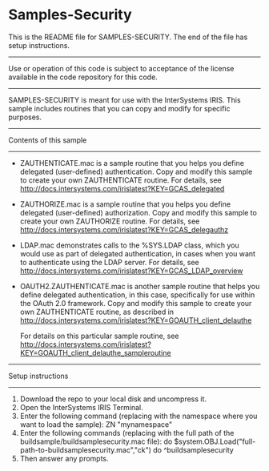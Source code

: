 # Samples-Security
This is the README file for SAMPLES-SECURITY. 
The end of the file has setup instructions.
************************************************************************************
Use or operation of this code is subject to acceptance of the license available in the code 
repository for this code.
************************************************************************************
SAMPLES-SECURITY is meant for use with the InterSystems IRIS. This sample includes
routines that you can copy and modify for specific purposes.

************************************************************************************
Contents of this sample
************************************************************************************
* ZAUTHENTICATE.mac is a sample routine that you helps you define delegated (user-defined) 
  authentication. Copy and modify this sample to create your own ZAUTHENTICATE
  routine. For details, see http://docs.intersystems.com/irislatest?KEY=GCAS_delegated

* ZAUTHORIZE.mac is a sample routine that you helps you define delegated (user-defined) 
  authorization. Copy and modify this sample to create your own ZAUTHORIZE
  routine. For details, see http://docs.intersystems.com/irislatest?KEY=GCAS_delegauthz

* LDAP.mac demonstrates calls to the %SYS.LDAP class, which you would use as part of
  delegated authentication, in cases when you want to authenticate using the LDAP server.
  For details, see http://docs.intersystems.com/irislatest?KEY=GCAS_LDAP_overview

* OAUTH2.ZAUTHENTICATE.mac is another sample routine that helps you define delegated 
  authentication, in this case, specifically for use within the OAuth 2.0 framework.
  Copy and modify this sample to create your own ZAUTHENTICATE routine, as described in  
  http://docs.intersystems.com/irislatest?KEY=GOAUTH_client_delauthe

  For details on this particular sample routine, see http://docs.intersystems.com/irislatest?KEY=GOAUTH_client_delauthe_sampleroutine


************************************************************************************
Setup instructions
************************************************************************************
1. Download the repo to your local disk and uncompress it.
2. Open the InterSystems IRIS Terminal.
3. Enter the following command (replacing with the namespace where you want to load the sample):
   ZN "mynamespace"
4. Enter the following commands (replacing with the full path of the buildsample/buildsamplesecurity.mac file):
   do $system.OBJ.Load("full-path-to-buildsamplesecurity.mac","ck")
   do ^buildsamplesecurity
5. Then answer any prompts.

